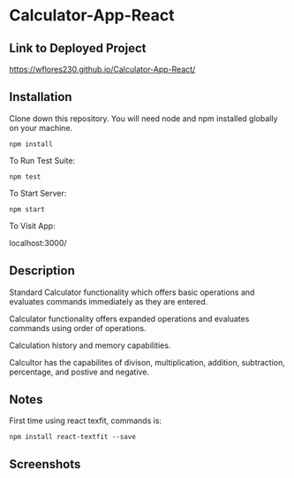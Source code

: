 # Calculator-App-React

## Link to Deployed Project
https://wflores230.github.io/Calculator-App-React/

## Installation
Clone down this repository. You will need node and npm installed globally on your machine.

```
npm install
```

To Run Test Suite:

```
npm test
```

To Start Server:

```
npm start
```

To Visit App:

localhost:3000/

## Description

Standard Calculator functionality which offers basic operations and evaluates commands immediately as they are entered.

Calculator functionality offers expanded operations and evaluates commands using order of operations.

Calculation history and memory capabilities.

Calcultor has the capabilites of divison, multiplication, addition, subtraction, percentage, and postive and negative.

## Notes
First time using react texfit, commands is:

```
npm install react-textfit --save
```

## Screenshots
